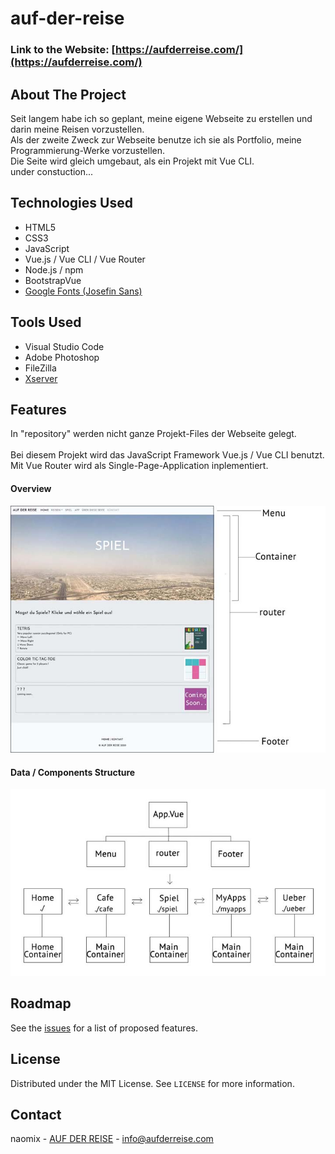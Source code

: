 # auf-der-reise

### Link to the Website: [https://aufderreise.com/](https://aufderreise.com/)


## About The Project

Seit langem habe ich so geplant, meine eigene Webseite zu erstellen und darin meine Reisen vorzustellen.<br>
Als der zweite Zweck zur Webseite benutze ich sie als Portfolio, meine Programmierung-Werke vorzustellen.<br>
Die Seite wird gleich umgebaut, als ein Projekt mit Vue CLI. <br>under constuction...


## Technologies Used 

* HTML5
* CSS3
* JavaScript
* Vue.js / Vue CLI / Vue Router
* Node.js / npm
* BootstrapVue
* [Google Fonts (Josefin Sans)](https://fonts.google.com/specimen/Josefin+Sans)


## Tools Used

* Visual Studio Code
* Adobe Photoshop
* FileZilla
* [Xserver](https://www.xserver.ne.jp/) 


## Features

In "repository" werden nicht ganze Projekt-Files der Webseite gelegt. <br><br>
Bei diesem Projekt wird das JavaScript Framework Vue.js / Vue CLI benutzt. Mit Vue Router wird als Single-Page-Application inplementiert.


#### Overview

![page](./images/page.jpg)


#### Data / Components Structure

![structure](./images/structure.jpg)


## Roadmap

See the [issues](https://github.com/nao-mix/auf-der-reise/issues) for a list of proposed features.


## License

Distributed under the MIT License. See `LICENSE` for more information.


## Contact

naomix - [AUF DER REISE](https://aufderreise.com/) - info@aufderreise.com


